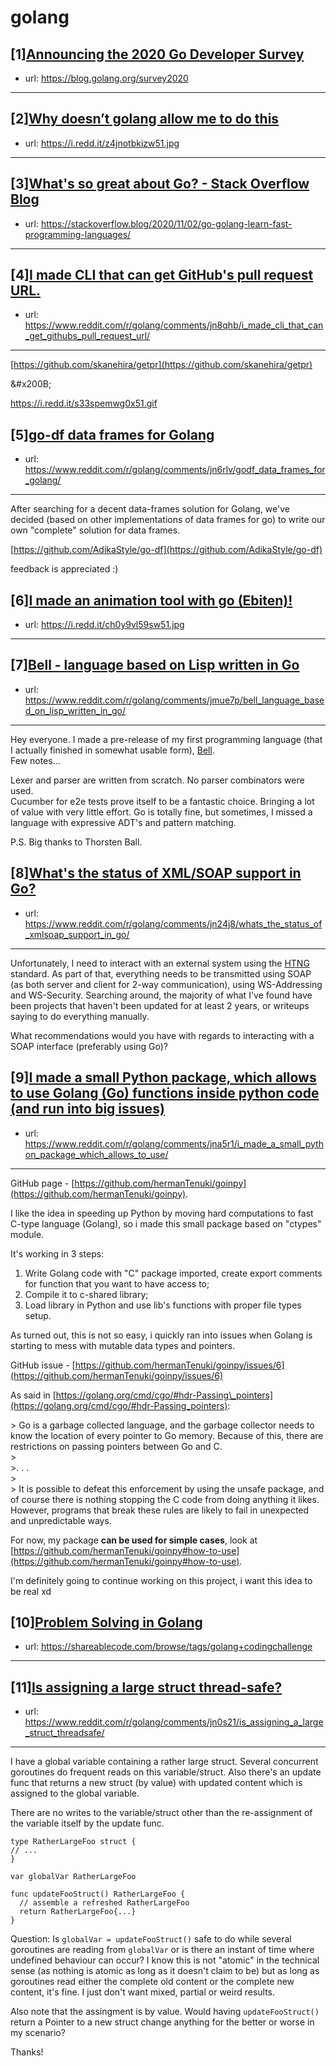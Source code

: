 # golang
## [1][Announcing the 2020 Go Developer Survey](https://www.reddit.com/r/golang/comments/jeuosg/announcing_the_2020_go_developer_survey/)
- url: https://blog.golang.org/survey2020
---

## [2][Why doesn’t golang allow me to do this](https://www.reddit.com/r/golang/comments/jn6oo0/why_doesnt_golang_allow_me_to_do_this/)
- url: https://i.redd.it/z4jnotbkizw51.jpg
---

## [3][What's so great about Go? - Stack Overflow Blog](https://www.reddit.com/r/golang/comments/jmtx0h/whats_so_great_about_go_stack_overflow_blog/)
- url: https://stackoverflow.blog/2020/11/02/go-golang-learn-fast-programming-languages/
---

## [4][I made CLI that can get GitHub's pull request URL.](https://www.reddit.com/r/golang/comments/jn8qhb/i_made_cli_that_can_get_githubs_pull_request_url/)
- url: https://www.reddit.com/r/golang/comments/jn8qhb/i_made_cli_that_can_get_githubs_pull_request_url/
---
[https://github.com/skanehira/getpr](https://github.com/skanehira/getpr)

&amp;#x200B;

https://i.redd.it/s33spemwg0x51.gif
## [5][go-df data frames for Golang](https://www.reddit.com/r/golang/comments/jn6rlv/godf_data_frames_for_golang/)
- url: https://www.reddit.com/r/golang/comments/jn6rlv/godf_data_frames_for_golang/
---
After searching for a decent data-frames solution for Golang, we've decided (based on other implementations of data frames for go) to write our own "complete" solution for data frames.

[https://github.com/AdikaStyle/go-df](https://github.com/AdikaStyle/go-df)

feedback is appreciated :)
## [6][I made an animation tool with go (Ebiten)!](https://www.reddit.com/r/golang/comments/jmjica/i_made_an_animation_tool_with_go_ebiten/)
- url: https://i.redd.it/ch0y9vl59sw51.jpg
---

## [7][Bell - language based on Lisp written in Go](https://www.reddit.com/r/golang/comments/jmue7p/bell_language_based_on_lisp_written_in_go/)
- url: https://www.reddit.com/r/golang/comments/jmue7p/bell_language_based_on_lisp_written_in_go/
---
Hey everyone. I made a pre-release of my first programming language (that I actually finished in somewhat usable form), [Bell](https://github.com/BranislavLazic/bell).   
Few notes...

Lexer and parser are written from scratch. No parser combinators were used.  
Cucumber for e2e tests prove itself to be a fantastic choice. Bringing a lot of value with very little effort. Go is totally fine, but sometimes, I missed a language with expressive ADT's and pattern matching.  


P.S. Big thanks to Thorsten Ball.
## [8][What's the status of XML/SOAP support in Go?](https://www.reddit.com/r/golang/comments/jn24j8/whats_the_status_of_xmlsoap_support_in_go/)
- url: https://www.reddit.com/r/golang/comments/jn24j8/whats_the_status_of_xmlsoap_support_in_go/
---
Unfortunately, I need to interact with an external system using the [HTNG](https://www.htng.org/) standard. As part of that, everything needs to be transmitted using SOAP (as both server and client for 2-way communication), using WS-Addressing and WS-Security. Searching around, the majority of what I've found have been projects that haven't been updated for at least 2 years, or writeups saying to do everything manually.

What recommendations would you have with regards to interacting with a SOAP interface (preferably using Go)?
## [9][I made a small Python package, which allows to use Golang (Go) functions inside python code (and run into big issues)](https://www.reddit.com/r/golang/comments/jna5r1/i_made_a_small_python_package_which_allows_to_use/)
- url: https://www.reddit.com/r/golang/comments/jna5r1/i_made_a_small_python_package_which_allows_to_use/
---
GitHub page - [https://github.com/hermanTenuki/goinpy](https://github.com/hermanTenuki/goinpy).

I like the idea in speeding up Python by moving hard computations to fast C-type language (Golang), so i made this small package based on "ctypes" module.

It's working in 3 steps:

1. Write Golang code with "C" package imported, create export comments for function that you want to have access to;
2. Compile it to c-shared library;
3. Load library in Python and use lib's functions with proper file types setup.

As turned out, this is not so easy, i quickly ran into issues when Golang is starting to mess with mutable data types and pointers.

GitHub issue - [https://github.com/hermanTenuki/goinpy/issues/6](https://github.com/hermanTenuki/goinpy/issues/6)

As said in [https://golang.org/cmd/cgo/#hdr-Passing\_pointers](https://golang.org/cmd/cgo/#hdr-Passing_pointers):

&gt; Go is a garbage collected language, and the garbage collector needs to know the location of every pointer to Go memory. Because of this, there are restrictions on passing pointers between Go and C.   
&gt;  
&gt;. . .  
&gt;  
&gt; It is possible to defeat this enforcement by using the unsafe package, and of course there is nothing stopping the C code from doing anything it likes. However, programs that break these rules are likely to fail in unexpected and unpredictable ways. 

For now, my package **can be used for simple cases**, look at [https://github.com/hermanTenuki/goinpy#how-to-use](https://github.com/hermanTenuki/goinpy#how-to-use).

I'm definitely going to continue working on this project, i want this idea to be real xd
## [10][Problem Solving in Golang](https://www.reddit.com/r/golang/comments/jn8wtz/problem_solving_in_golang/)
- url: https://shareablecode.com/browse/tags/golang+codingchallenge
---

## [11][Is assigning a large struct thread-safe?](https://www.reddit.com/r/golang/comments/jn0s21/is_assigning_a_large_struct_threadsafe/)
- url: https://www.reddit.com/r/golang/comments/jn0s21/is_assigning_a_large_struct_threadsafe/
---
I have a global variable containing a rather large struct. Several concurrent goroutines do frequent reads on this variable/struct. Also there's an update func that returns a new struct (by value) with updated content which is assigned to the global variable.

There are no writes to the variable/struct other than the re-assignment of the variable itself by the update func.

```
type RatherLargeFoo struct {
// ...
}

var globalVar RatherLargeFoo

func updateFooStruct() RatherLargeFoo {
  // assemble a refreshed RatherLargeFoo
  return RatherLargeFoo{...}
}
```

Question: Is `globalVar = updateFooStruct()` safe to do while several goroutines are reading from `globalVar` or is there an instant of time where undefined behaviour can occur? I know this is not "atomic" in the technical sense (as nothing is atomic as long as it doesn't claim to be) but as long as goroutines read either the complete old content or the complete new content, it's fine. I just don't want mixed, partial or weird results.

Also note that the assingment is by value. Would having `updateFooStruct()` return a Pointer to a new struct change anything for the better or worse in my scenario?

Thanks!
